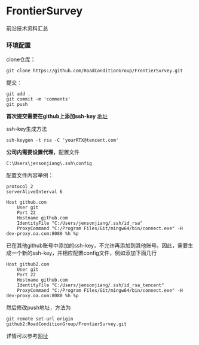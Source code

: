 # FrontierSurvey
前沿技术资料汇总

### 环境配置
clone仓库：
```
git clone https://github.com/RoadConditionGroup/FrontierSurvey.git
```

提交：
```
git add .
git commit -m 'comments'
git push
```

**首次提交需要在github上添加ssh-key** [地址](https://github.com/settings/keys)

ssh-key生成方法
```
ssh-keygen -t rsa -C 'yourRTX@tencent.com'
```

**公司内需要设置代理**，配置文件
```
C:\Users\jensonjiang\.ssh\config
```

配置文件内容举例：
```
protocol 2
serverAliveInterval 6

Host github.com
    User git
    Port 22
    Hostname github.com
    IdentityFile "C:/Users/jensonjiang/.ssh/id_rsa"
    ProxyCommand "C:/Program Files/Git/mingw64/bin/connect.exe" -H dev-proxy.oa.com:8080 %h %p
```

已在其他github账号中添加的ssh-key，不允许再添加到其他账号。因此，需要生成一个新的ssh-key，并相应配置config文件，例如添加下面几行
```
Host github2.com
    User git
    Port 22
    Hostname github.com
    IdentityFile "C:/Users/jensonjiang/.ssh/id_rsa_tencent"
    ProxyCommand "C:/Program Files/Git/mingw64/bin/connect.exe" -H dev-proxy.oa.com:8080 %h %p
```

然后修改push地址，方法为
```
git remote set-url origin github2:RoadConditionGroup/FrontierSurvey.git
```

详情可以参考[网址](https://www.webmaster.me/uncategorized/add-multiple-ssh-keys-on-github.html)
